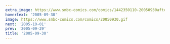 ```yaml
---
extra_image: https://www.smbc-comics.com/comics/1442350110-20050930after.png
hovertext: '2005-09-30'
image: https://www.smbc-comics.com/comics/20050930.gif
next: '2005-10-01'
prev: '2005-09-29'
title: '2005-09-30'
---
```

